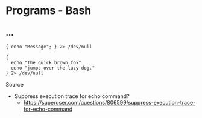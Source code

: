 # Programs - Bash

## ...

```
{ echo "Message"; } 2> /dev/null

{
  echo "The quick brown fox"
  echo "jumps over the lazy dog."
} 2> /dev/null
```

Source

- Suppress execution trace for echo command?
  - https://superuser.com/questions/806599/suppress-execution-trace-for-echo-command 
